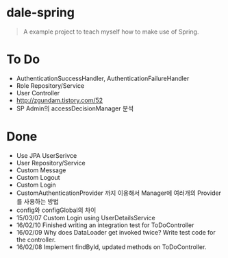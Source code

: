 # dale-spring
> A example project to teach myself how to make use of Spring.

# To Do
- AuthenticationSuccessHandler, AuthenticationFailureHandler
- Role Repository/Service
- User Controller
- http://zgundam.tistory.com/52
- SP Admin의 accessDecisionManager 분석

# Done
- Use JPA UserSerivce
- User Repository/Service
- Custom Message
- Custom Logout
- Custom Login
- CustomAuthenticationProvider 까지 이용해서 Manager에 여러개의 Provider를 사용하는 방법
- config와 configGlobal의 차이
- 15/03/07 Custom Login using UserDetailsService
- 16/02/10 Finished writing an integration test for ToDoController
- 16/02/09 Why does DataLoader get invoked twice? Write test code for the controller.
- 16/02/08 Implement findById, updated methods on ToDoController.
